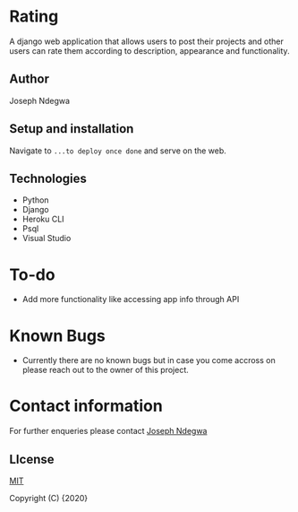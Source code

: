 # Rating

A django web application that allows users to post their projects and other users can rate them according to description, appearance and functionality.

## Author
Joseph Ndegwa

## Setup and installation
Navigate to `...to deploy once done` and serve on the web.

## Technologies
* Python
* Django
* Heroku CLI
* Psql
* Visual Studio

# To-do
* Add more functionality like accessing app info through API

# Known Bugs
* Currently there are no known bugs but in case you come accross on please reach out to the owner of this project.


# Contact information
For further enqueries please contact
 [Joseph Ndegwa](https://github.com/JosephNdegwa)

## LIcense
 [MIT](https://choosealicense.com/licenses/mit/)

 Copyright (C) {2020}

